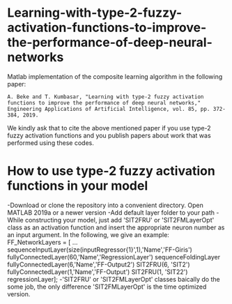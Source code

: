 # Learning-with-type-2-fuzzy-activation-functions-to-improve-the-performance-of-deep-neural-networks
Matlab implementation of the composite learning algorithm in the following paper:

```
A. Beke and T. Kumbasar, "Learning with type-2 fuzzy activation functions to improve the performance of deep neural networks," Engineering Applications of Artificial Intelligence, vol. 85, pp. 372-384, 2019. 
```
We kindly ask that to cite the above mentioned paper if you use type-2 fuzzy activation functions and you publish papers about work that was performed using these codes.

# How to use type-2 fuzzy activation functions in your model  
-Download or clone the repository into a convenient directory. Open MATLAB 2019a or a newer version
-Add default layer folder to your path
-While constructing your model, just add 'SIT2FRU' or 'SIT2FMLayerOpt' class as an activation function and insert the appropriate neuron number as an input argument. In the following, we give an example:  
    FF_NetworkLayers = [ ...
    sequenceInputLayer(size(inputRegressor{1}',1),'Name','FF-Giris')
    fullyConnectedLayer(60,'Name','RegressionLayer')
    sequenceFoldingLayer
    fullyConnectedLayer(6,'Name','FF-Output2')
    SIT2FRU(6, 'SIT2')
    fullyConnectedLayer(1,'Name','FF-Output')
    SIT2FRU(1, 'SIT22')
    regressionLayer]; 
-'SIT2FRU' or 'SIT2FMLayerOpt' classes baically do the some job, the only difference 'SIT2FMLayerOpt' is the time optimized version. 
